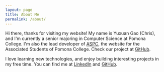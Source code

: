 ```yaml
---
layout: page
title: About Me
permalink: /about/
---
```


Hi there, thanks for visiting my website! My name is Yuxuan Gao (Chris), and I'm currently a senior majoring in Computer Science at Pomona College. I'm also the lead developer of [ASPC](https://aspc.pomona.edu), the website for the Associated Students of Pomona College. Check our project at [GitHub](https://github.com/aspc/mainsite).

I love learning new technologies, and enjoy building interesting projects in my free time. You can find me at [LinkedIn](https://linkedin.com/in/chris-yuxuan-gao) and [GitHub](https://github.com/ChrisYG).


